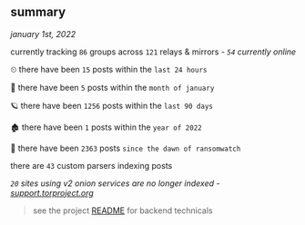 
## summary
_january 1st, 2022_

currently tracking `86` groups across `121` relays & mirrors - _`54` currently online_

⏲ there have been `15` posts within the `last 24 hours`

🦈 there have been `5` posts within the `month of january`

🪐 there have been `1256` posts within the `last 90 days`

🏚 there have been `1` posts within the `year of 2022`

🦕 there have been `2363` posts `since the dawn of ransomwatch`

there are `43` custom parsers indexing posts

_`20` sites using v2 onion services are no longer indexed - [support.torproject.org](https://support.torproject.org/onionservices/v2-deprecation/)_

> see the project [README](https://github.com/thetanz/ransomwatch#ransomwatch--) for backend technicals

